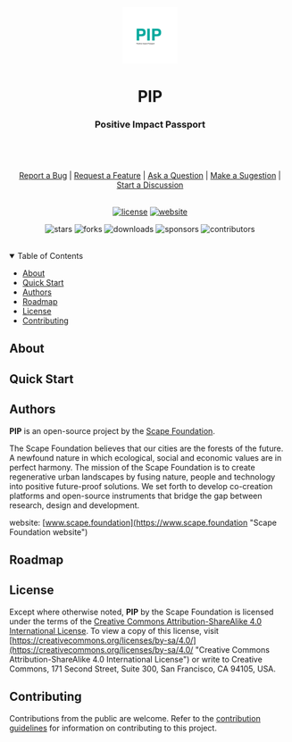 <header>
<p align="center">
    <img src=".github/images/pip_logo.png" width="20%" height="20%" alt="PIP Logo">
</p>
<h1 align='center' style='border-bottom: none;'>PIP</h1>
<h3 align='center'>Positive Impact Passport</h3>
</header>

<br/>
<div align="center">
  <a href="https://github.com/scape-foundation/pip/issues/new?assignees=&labels=Needs%3A+Triage+%3Amag%3A%2Ctype%3Abug-suspected&template=bug_report.yml">Report a Bug</a>
  |
  <a href="https://github.com/scape-foundation/pip/issues/new?assignees=&labels=Needs%3A+Triage+%3Amag%3A%2Ctype%3Afeature-request%2CHelp+wanted+%F0%9F%AA%A7&template=feature_request.yml">Request a Feature</a>
  |
  <a href="https://github.com/scape-foundation/pip/issues/new?assignees=&labels=Needs%3A+Triage+%3Amag%3A%2Ctype%3Aquestion&template=question.yml">Ask a Question</a>
  |
  <a href="https://github.com/scape-foundation/pip/issues/new?assignees=&labels=Needs%3A+Triage+%3Amag%3A%2Ctype%3Aenhancement&template=suggestion.yml">Make a Sugestion</a>
  |
  <a href="https://github.com/scape-foundation/pip/discussions">Start a Discussion</a>
</div>
<br/>
<div align="center">

  [![license](https://img.shields.io/github/license/scape-foundation/pip?color=green&label=license&style=flat-square)](LICENSE.md)
  [![website](https://img.shields.io/website?color=blue&down_color=red&down_message=offline&label=website&style=flat-square&up_color=green&up_message=online&url=https%3A%2F%2Fwww.pip.eco)](https://www.pip.eco)

  ![stars](https://img.shields.io/github/stars/scape-foundation/pip?color=blue&label=stars&style=flat-square)
  ![forks](https://img.shields.io/github/forks/scape-foundation/pip?color=blue&label=forks&style=flat-square)
  ![downloads](https://img.shields.io/github/downloads/scape-foundation/pip/total?color=blue&label=downloads&style=flat-square)
  ![sponsors](https://img.shields.io/github/sponsors/scape-foundation?color=blue&label=sponsors&style=flat-square)
  ![contributors](https://img.shields.io/github/contributors/scape-foundation/pip?color=blue&label=contributors&style=flat-square)

</div>
<br/>
<details open="open">
<summary>Table of Contents</summary>

- [About](#about)
- [Quick Start](#quick-start)
- [Authors](#authors)
- [Roadmap](#roadmap)
- [License](#license)
- [Contributing](#contributing)

</details>


## About


## Quick Start


## Authors

**PIP** is an open-source project by the [Scape Foundation](https://www.scape.foundation "Scape Foundation website").

The Scape Foundation believes that our cities are the forests of the future. A newfound nature in which ecological, social and economic values are in perfect harmony. The mission of the Scape Foundation is to create regenerative urban landscapes by fusing nature, people and technology into positive future-proof solutions. We set forth to develop co-creation platforms and open-source instruments that bridge the gap between research, design and development.

website: [www.scape.foundation](https://www.scape.foundation "Scape Foundation website")

## Roadmap


## License


Except where otherwise noted, **PIP** by the Scape Foundation is licensed under the terms of the [Creative Commons Attribution-ShareAlike 4.0 International License](https://creativecommons.org/licenses/by-sa/4.0/ "Creative Commons Attribution-ShareAlike 4.0 International License"). To view a copy of this license, visit [https://creativecommons.org/licenses/by-sa/4.0/](https://creativecommons.org/licenses/by-sa/4.0/ "Creative Commons Attribution-ShareAlike 4.0 International License") or write to Creative Commons, 171 Second Street, Suite 300, San Francisco, CA 94105, USA.


## Contributing

Contributions from the public are welcome. Refer to the [contribution guidelines](CONTRIBUTING.md) for information on contributing to this project.
